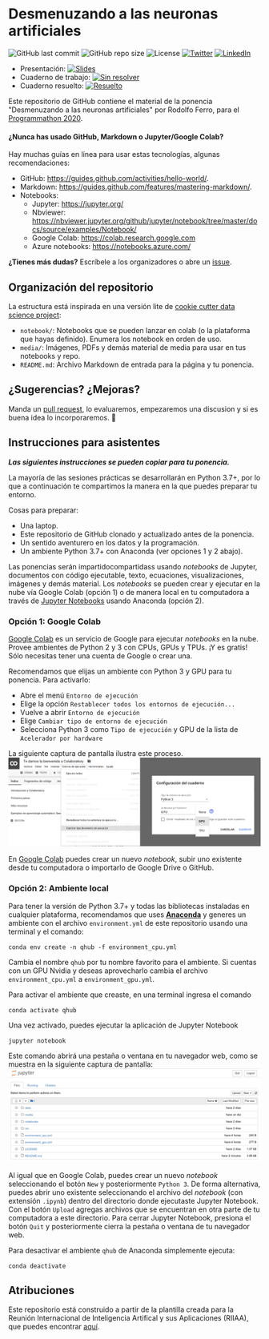 # Desmenuzando a las neuronas artificiales

![GitHub last commit](https://img.shields.io/github/last-commit/QuarantineHUB/desmenuzando-nns?style=for-the-badge) 
![GitHub repo size](https://img.shields.io/github/repo-size/QuarantineHUB/desmenuzando-nns?style=for-the-badge) 
![License](https://img.shields.io/github/license/RodolfoFerro/PyConCo20?style=for-the-badge) 
[![Twitter](https://img.shields.io/twitter/follow/FerroRodolfo?label=Twitter&logo=twitter&style=for-the-badge)](https://twitter.com/FerroRodolfo/) 
[![LinkedIn](https://img.shields.io/badge/-LinkedIn-black.svg?style=for-the-badge&logo=linkedin&colorB=555)](https://www.linkedin.com/in/rodolfoferro/) 
- Presentación: [![Slides](https://img.shields.io/static/v1?label=Slides&message=Google%20Slides&color=tomato)](https://docs.google.com/presentation/d/e/2PACX-1vSTSwM0Mvf2Hr4CZzc__z7_Muaij3cHzpsq6B8qnM3FLlnUrpwk6NDN68LYRQt8BLjLqni1O8_3WXk8/pub?start=false&loop=false&delayms=3000)
- Cuaderno de trabajo: [![Sin resolver](https://colab.research.google.com/assets/colab-badge.svg)](https://colab.research.google.com/github/QuarantineHUB/desmenuzando-nns/blob/master/notebooks/Desmenuzando%20a%20las%20neuronas%20artificiales%20(Sin%20resolver).ipynb)
- Cuaderno resuelto: [![Resuelto](https://colab.research.google.com/assets/colab-badge.svg)](https://colab.research.google.com/github/QuarantineHUB/desmenuzando-nns/blob/master/notebooks/Desmenuzando%20a%20las%20neuronas%20artificiales%20(Resuelto).ipynb)

Este repositorio de GitHub contiene el material de la ponencia "Desmenuzando a las neuronas artificiales" por Rodolfo Ferro, para el [Programmathon 2020](https://quarantinehub.github.io/).

#### ¿Nunca has usado GitHub, Markdown o Jupyter/Google Colab?

Hay muchas guías en línea para usar estas tecnologías, algunas recomendaciones:
- GitHub: https://guides.github.com/activities/hello-world/.
- Markdown: https://guides.github.com/features/mastering-markdown/.
- Notebooks: 
  - Jupyter: https://jupyter.org/
  - Nbviewer: https://nbviewer.jupyter.org/github/jupyter/notebook/tree/master/docs/source/examples/Notebook/
  - Google Colab: https://colab.research.google.com
  - Azure notebooks: https://notebooks.azure.com/

**¿Tienes más dudas?** Escríbele a los organizadores o abre un [issue](https://help.github.com/en/articles/creating-an-issue).

## Organización del repositorio

La estructura está inspirada en una versión lite de [cookie cutter data science project](https://drivendata.github.io/cookiecutter-data-science/):

- `notebook/`: Notebooks que se pueden lanzar en colab (o la plataforma que hayas definido). Enumera los notebook en orden de uso.
- `media/`: Imágenes, PDFs y demás material de media para usar en tus notebooks y repo.
- `README.md`: Archivo Markdown de entrada para la página y tu ponencia.

## ¿Sugerencias? ¿Mejoras?
Manda un [pull request](https://help.github.com/en/articles/about-pull-requests), lo evaluaremos, empezaremos una discusion y si es buena idea lo incorporaremos. :100:

## Instrucciones para asistentes

**_Las siguientes instrucciones se pueden copiar para tu ponencia._**

La mayoría de las sesiones prácticas se desarrollarán en Python 3.7+, por lo que a continuación te compartimos la manera en la que puedes preparar tu entorno.

Cosas para preparar:
- Una laptop.
- Este repositorio de GitHub clonado y actualizado antes de la ponencia.
- Un sentido aventurero en los datos y la programación.
- Un ambiente Python 3.7+ con Anaconda (ver opciones 1 y 2 abajo).

Las ponencias serán impartidocompartidass usando *notebooks* de Jupyter, documentos con código ejecutable, texto, ecuaciones, visualizaciones, imágenes y demás material. Los *notebooks* se pueden crear y ejecutar en la nube vía Google Colab (opción 1) o de manera local en tu computadora a través de [Jupyter Notebooks](https://jupyter.org/) usando Anaconda (opción 2).

### Opción 1: Google Colab

[Google Colab](https://colab.research.google.com) es un servicio de Google para ejecutar *notebooks* en la nube. Provee ambientes de Python 2 y 3 con CPUs, GPUs y TPUs. ¡Y es gratis! Sólo necesitas tener una cuenta de Google o crear una.

Recomendamos que elijas un ambiente con Python 3 y GPU para tu ponencia. Para activarlo:
- Abre el menú `Entorno de ejecución`
- Elige la opción `Restablecer todos los entornos de ejecución...`
- Vuelve a abrir `Entorno de ejecución`
- Elige `Cambiar tipo de entorno de ejecución`
- Selecciona Python 3 como `Tipo de ejecución` y GPU de la lista de `Acelerador por hardware`

La siguiente captura de pantalla ilustra este proceso.
![](media/escoge_acelerador.png)

En [Google Colab](https://colab.research.google.com) puedes crear un nuevo *notebook*, subir uno existente desde tu computadora o importarlo de Google Drive o GitHub.

### Opción 2: Ambiente local

Para tener la versión de Python 3.7+ y todas las bibliotecas instaladas en cualquier plataforma, recomendamos que uses [**Anaconda**](https://www.anaconda.com/) y generes un ambiente con el archivo `environment.yml` de este repositorio usando una terminal y el comando:

```
conda env create -n qhub -f environment_cpu.yml
```

Cambia el nombre `qhub` por tu nombre favorito para el ambiente. Si cuentas con un GPU Nvidia y deseas aprovecharlo cambia el archivo `environment_cpu.yml` a `environment_gpu.yml`.

Para activar el ambiente que creaste, en una terminal ingresa el comando

```
conda activate qhub
```

Una vez activado, puedes ejecutar la aplicación de Jupyter Notebook

```
jupyter notebook
```

Este comando abrirá una pestaña o ventana en tu navegador web, como se muestra en la siguiente captura de pantalla:
![](media/jupyter_notebook.png)

Al igual que en Google Colab, puedes crear un nuevo *notebook* seleccionando el botón `New` y posteriormente `Python 3`. De forma alternativa, puedes abrir uno existente seleccionando el archivo del *notebook* (con extensión `.ipynb`) dentro del directorio donde ejecutaste Jupyter Notebook. Con el botón `Upload` agregas archivos que se encuentran en otra parte de tu computadora a este directorio. Para cerrar Jupyter Notebook, presiona el botón `Quit` y posteriormente cierra la pestaña o ventana de tu navegador web.

Para desactivar el ambiente `qhub` de Anaconda simplemente ejecuta:
```
conda deactivate
```

## Atribuciones

Este repositorio está construido a partir de la plantilla creada para la Reunión Internacional de Inteligencia Artifical y sus Aplicaciones (RIIAA), que puedes encontrar [aquí](https://github.com/riiaa/riiaa19_workshop_template).
